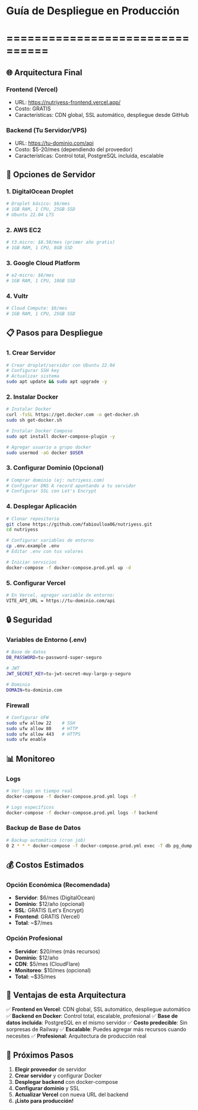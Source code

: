 # Guía de Despliegue en Producción
# ================================

## 🌐 Arquitectura Final

### Frontend (Vercel)
- URL: https://nutriyess-frontend.vercel.app/
- Costo: GRATIS
- Características: CDN global, SSL automático, despliegue desde GitHub

### Backend (Tu Servidor/VPS)
- URL: https://tu-dominio.com/api
- Costo: $5-20/mes (dependiendo del proveedor)
- Características: Control total, PostgreSQL incluida, escalable

## 🚀 Opciones de Servidor

### 1. DigitalOcean Droplet
```bash
# Droplet básico: $6/mes
# 1GB RAM, 1 CPU, 25GB SSD
# Ubuntu 22.04 LTS
```

### 2. AWS EC2
```bash
# t3.micro: $8.50/mes (primer año gratis)
# 1GB RAM, 1 CPU, 8GB SSD
```

### 3. Google Cloud Platform
```bash
# e2-micro: $6/mes
# 1GB RAM, 1 CPU, 10GB SSD
```

### 4. Vultr
```bash
# Cloud Compute: $6/mes
# 1GB RAM, 1 CPU, 25GB SSD
```

## 📋 Pasos para Despliegue

### 1. Crear Servidor
```bash
# Crear droplet/servidor con Ubuntu 22.04
# Configurar SSH key
# Actualizar sistema
sudo apt update && sudo apt upgrade -y
```

### 2. Instalar Docker
```bash
# Instalar Docker
curl -fsSL https://get.docker.com -o get-docker.sh
sudo sh get-docker.sh

# Instalar Docker Compose
sudo apt install docker-compose-plugin -y

# Agregar usuario a grupo docker
sudo usermod -aG docker $USER
```

### 3. Configurar Dominio (Opcional)
```bash
# Comprar dominio (ej: nutriyess.com)
# Configurar DNS A record apuntando a tu servidor
# Configurar SSL con Let's Encrypt
```

### 4. Desplegar Aplicación
```bash
# Clonar repositorio
git clone https://github.com/fabioulloa06/nutriyess.git
cd nutriyess

# Configurar variables de entorno
cp .env.example .env
# Editar .env con tus valores

# Iniciar servicios
docker-compose -f docker-compose.prod.yml up -d
```

### 5. Configurar Vercel
```bash
# En Vercel, agregar variable de entorno:
VITE_API_URL = https://tu-dominio.com/api
```

## 🔒 Seguridad

### Variables de Entorno (.env)
```bash
# Base de datos
DB_PASSWORD=tu-password-super-seguro

# JWT
JWT_SECRET_KEY=tu-jwt-secret-muy-largo-y-seguro

# Dominio
DOMAIN=tu-dominio.com
```

### Firewall
```bash
# Configurar UFW
sudo ufw allow 22    # SSH
sudo ufw allow 80    # HTTP
sudo ufw allow 443   # HTTPS
sudo ufw enable
```

## 📊 Monitoreo

### Logs
```bash
# Ver logs en tiempo real
docker-compose -f docker-compose.prod.yml logs -f

# Logs específicos
docker-compose -f docker-compose.prod.yml logs -f backend
```

### Backup de Base de Datos
```bash
# Backup automático (cron job)
0 2 * * * docker-compose -f docker-compose.prod.yml exec -T db pg_dump -U nutriyess nutriyess > backup_$(date +\%Y\%m\%d).sql
```

## 💰 Costos Estimados

### Opción Económica (Recomendada)
- **Servidor**: $6/mes (DigitalOcean)
- **Dominio**: $12/año (opcional)
- **SSL**: GRATIS (Let's Encrypt)
- **Frontend**: GRATIS (Vercel)
- **Total**: ~$7/mes

### Opción Profesional
- **Servidor**: $20/mes (más recursos)
- **Dominio**: $12/año
- **CDN**: $5/mes (CloudFlare)
- **Monitoreo**: $10/mes (opcional)
- **Total**: ~$35/mes

## 🎯 Ventajas de esta Arquitectura

✅ **Frontend en Vercel**: CDN global, SSL automático, despliegue automático
✅ **Backend en Docker**: Control total, escalable, profesional
✅ **Base de datos incluida**: PostgreSQL en el mismo servidor
✅ **Costo predecible**: Sin sorpresas de Railway
✅ **Escalable**: Puedes agregar más recursos cuando necesites
✅ **Profesional**: Arquitectura de producción real

## 🚀 Próximos Pasos

1. **Elegir proveedor** de servidor
2. **Crear servidor** y configurar Docker
3. **Desplegar backend** con docker-compose
4. **Configurar dominio** y SSL
5. **Actualizar Vercel** con nueva URL del backend
6. **¡Listo para producción!**